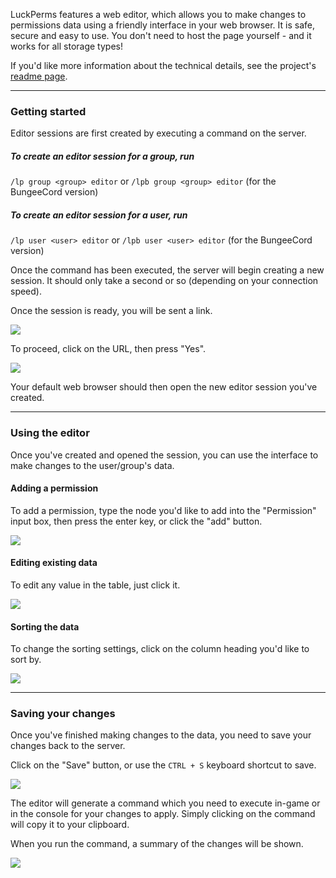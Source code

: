LuckPerms features a web editor, which allows you to make changes to permissions data using a friendly interface in your web browser. It is safe, secure and easy to use. You don't need to host the page yourself - and it works for all storage types!

If you'd like more information about the technical details, see the project's [readme page](https://github.com/lucko/LuckPermsWeb/blob/master/editor/README.md).

___

### Getting started

Editor sessions are first created by executing a command on the server.

##### To create an editor session for a group, run
`/lp group <group> editor` or `/lpb group <group> editor` (for the BungeeCord version)

##### To create an editor session for a user, run
`/lp user <user> editor` or `/lpb user <user> editor` (for the BungeeCord version)


Once the command has been executed, the server will begin creating a new session. It should only take a second or so (depending on your connection speed).

Once the session is ready, you will be sent a link.

![](https://i.imgur.com/iqxlldA.png)

To proceed, click on the URL, then press "Yes".

![](https://i.imgur.com/yFNXCEp.png)

Your default web browser should then open the new editor session you've created.

___

### Using the editor

Once you've created and opened the session, you can use the interface to make changes to the user/group's data.

#### Adding a permission

To add a permission, type the node you'd like to add into the "Permission" input box, then press the enter key, or click the "add" button.

![](https://giant.gfycat.com/TerrificAccomplishedIndusriverdolphin.gif)

#### Editing existing data

To edit any value in the table, just click it.

![](https://giant.gfycat.com/FirmLightheartedAddax.gif)

#### Sorting the data

To change the sorting settings, click on the column heading you'd like to sort by.

![](https://giant.gfycat.com/PastFinishedCougar.gif)

___

### Saving your changes

Once you've finished making changes to the data, you need to save your changes back to the server.

Click on the "Save" button, or use the `CTRL + S` keyboard shortcut to save.

![](https://giant.gfycat.com/NegativeIncompleteCougar.gif)

The editor will generate a command which you need to execute in-game or in the console for your changes to apply. Simply clicking on the command will copy it to your clipboard.

When you run the command, a summary of the changes will be shown.

![](https://i.imgur.com/dXbpjQ9.png)